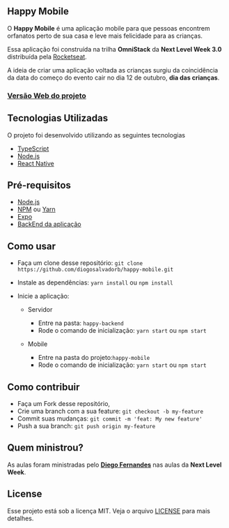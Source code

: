 
##  Happy Mobile

O <strong>Happy Mobile</strong> é uma aplicação mobile  para que pessoas encontrem orfanatos perto de sua casa e leve mais felicidade para as crianças.

Essa aplicação foi construída na trilha <strong>OmniStack</strong> da <strong>Next Level Week 3.0</strong> distribuída pela [Rocketseat](https://rocketseat.com.br/).

A ideia de criar uma aplicação voltada as crianças surgiu da coincidência da data do começo do evento cair no dia 12 de outubro, **dia das crianças**.

### [Versão Web do projeto](https://github.com/diogosalvadorb/happy)

<a id="tecnologias-utilizadas"></a>

## Tecnologias Utilizadas

O projeto foi desenvolvido utilizando as seguintes tecnologias

- [TypeScript](https://www.typescriptlang.org/)
- [Node.js](https://nodejs.org/en/)
- [React Native](https://reactnative.dev/)

## Pré-requisitos

- [Node.js](https://nodejs.org/en/)
- [NPM](https://www.npmjs.com/) ou [Yarn](https://yarnpkg.com/)
- [Expo](https://expo.io/)
- [BackEnd da aplicação](https://github.com/diogosalvadorb/happy-backend)

## Como usar

- Faça um clone desse repositório: `git clone https://github.com/diogosalvadorb/happy-mobile.git`
- Instale as dependências: `yarn install` ou `npm install`
- Inicie a aplicação:

  - Servidor

    - Entre na pasta: `happy-backend`
    - Rode o comando de inicialização: `yarn start` ou `npm start`

  - Mobile

    - Entre na pasta do projeto:`happy-mobile`
    - Rode o comando de inicialização: `yarn start` ou `npm start`

<a id="como-contribuir"></a>

## Como contribuir

- Faça um Fork desse repositório,
- Crie uma branch com a sua feature: `git checkout -b my-feature`
- Commit suas mudanças: `git commit -m 'feat: My new feature'`
- Push a sua branch: `git push origin my-feature`

## Quem ministrou?

As aulas foram ministradas pelo  **[Diego Fernandes](https://github.com/diego3g)** nas aulas da **Next Level Week**.

## License

Esse projeto está sob a licença MIT. Veja o arquivo [LICENSE](LICENSE.md) para mais detalhes.

